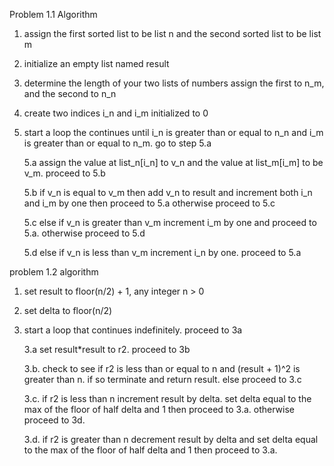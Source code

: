 Problem 1.1 Algorithm

1. assign the first sorted list to be list n and the second sorted list to be list m

2. initialize an empty list named result

3. determine the length of your two lists of numbers assign the first to n_m, and the second to n_n

4. create two indices i_n and i_m initialized to 0

5. start a loop the continues until i_n is greater than or equal to n_n and i_m is greater than or equal to n_m. go to step 5.a

   5.a assign the value at list_n[i_n] to v_n and the value at list_m[i_m] to be v_m. proceed to 5.b

   5.b if v_n is equal to v_m then add v_n to result and increment both i_n and i_m by one then proceed to 5.a otherwise proceed to 5.c

   5.c else if v_n is greater than v_m increment i_m by one and proceed to 5.a. otherwise proceed to 5.d

   5.d else if v_n is less than v_m increment i_n by one. proceed to 5.a

   

problem 1.2 algorithm

1. set result to floor(n/2) + 1, any integer n > 0

2. set delta to floor(n/2)

3. start a loop that continues indefinitely. proceed to 3a

   3.a set result*result to r2. proceed to 3b

   3.b. check to see if r2 is less than or equal to n and (result + 1)^2 is greater than n. if so terminate and return result. else proceed to 3.c

   3.c. if r2 is less than n increment result by delta. set delta equal to the max of the floor of half delta and 1 then proceed to 3.a. otherwise proceed to 3d.

   3.d. if r2 is greater than n decrement result by delta and set delta equal to the max of the floor of half delta and 1 then proceed to 3.a.